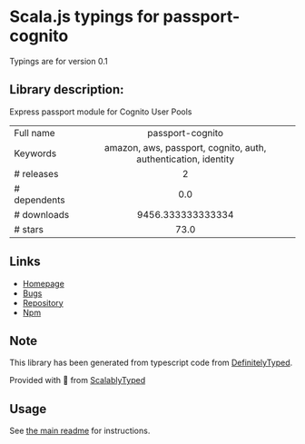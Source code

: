 
# Scala.js typings for passport-cognito

Typings are for version 0.1

## Library description:
Express passport module for Cognito User Pools

|                    |                 |
| ------------------ | :-------------: |
| Full name          | passport-cognito |
| Keywords           | amazon, aws, passport, cognito, auth, authentication, identity |
| # releases         | 2 |
| # dependents       | 0.0 |
| # downloads        | 9456.333333333334 |
| # stars            | 73.0 |

## Links
- [Homepage](https://github.com/kndt84/passport-cognito#readme)
- [Bugs](https://github.com/kndt84/passport-cognito/issues)
- [Repository](https://github.com/kndt84/passport-cognito)
- [Npm](https://www.npmjs.com/package/passport-cognito)
    


## Note
This library has been generated from typescript code from [DefinitelyTyped](https://definitelytyped.org).

Provided with :purple_heart: from [ScalablyTyped](https://github.com/oyvindberg/ScalablyTyped)

## Usage
See [the main readme](../../readme.md) for instructions.


